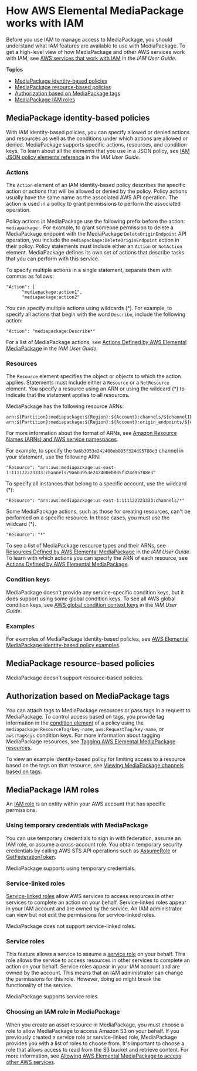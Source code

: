 # How AWS Elemental MediaPackage works with IAM<a name="security_iam_service-with-iam"></a>

Before you use IAM to manage access to MediaPackage, you should understand what IAM features are available to use with MediaPackage\. To get a high\-level view of how MediaPackage and other AWS services work with IAM, see [AWS services that work with IAM](https://docs.aws.amazon.com/IAM/latest/UserGuide/reference_aws-services-that-work-with-iam.html) in the *IAM User Guide*\.

**Topics**
+ [MediaPackage identity\-based policies](#security_iam_service-with-iam-id-based-policies)
+ [MediaPackage resource\-based policies](#security_iam_service-with-iam-resource-based-policies)
+ [Authorization based on MediaPackage tags](#security_iam_service-with-iam-tags)
+ [MediaPackage IAM roles](#security_iam_service-with-iam-roles)

## MediaPackage identity\-based policies<a name="security_iam_service-with-iam-id-based-policies"></a>

With IAM identity\-based policies, you can specify allowed or denied actions and resources as well as the conditions under which actions are allowed or denied\. MediaPackage supports specific actions, resources, and condition keys\. To learn about all the elements that you use in a JSON policy, see [IAM JSON policy elements reference](https://docs.aws.amazon.com/IAM/latest/UserGuide/reference_policies_elements.html) in the *IAM User Guide*\.

### Actions<a name="security_iam_service-with-iam-id-based-policies-actions"></a>

The `Action` element of an IAM identity\-based policy describes the specific action or actions that will be allowed or denied by the policy\. Policy actions usually have the same name as the associated AWS API operation\. The action is used in a policy to grant permissions to perform the associated operation\. 

Policy actions in MediaPackage use the following prefix before the action: `mediapackage:`\. For example, to grant someone permission to delete a MediaPackage endpoint with the MediaPackage `DeleteOriginEndpoint` API operation, you include the `mediapackage:DeleteOriginEndpoint` action in their policy\. Policy statements must include either an `Action` or `NotAction` element\. MediaPackage defines its own set of actions that describe tasks that you can perform with this service\.

To specify multiple actions in a single statement, separate them with commas as follows:

```
"Action": [
      "mediapackage:action1",
      "mediapackage:action2"
```

You can specify multiple actions using wildcards \(\*\)\. For example, to specify all actions that begin with the word `Describe`, include the following action:

```
"Action": "mediapackage:Describe*"
```

For a list of MediaPackage actions, see [Actions Defined by AWS Elemental MediaPackage](https://docs.aws.amazon.com/IAM/latest/UserGuide/list_awselementalmediapackage.html#awselementalmediapackage-actions-as-permissions) in the *IAM User Guide*\.

### Resources<a name="security_iam_service-with-iam-id-based-policies-resources"></a>

The `Resource` element specifies the object or objects to which the action applies\. Statements must include either a `Resource` or a `NotResource` element\. You specify a resource using an ARN or using the wildcard \(\*\) to indicate that the statement applies to all resources\.

MediaPackage has the following resource ARNs:

```
arn:${Partition}:mediapackage:${Region}:${Account}:channels/${channelID}
arn:${Partition}:mediapackage:${Region}:${Account}:origin_endpoints/${endpointID}
```

For more information about the format of ARNs, see [Amazon Resource Names \(ARNs\) and AWS service namespaces](https://docs.aws.amazon.com/general/latest/gr/aws-arns-and-namespaces.html)\.

For example, to specify the `9a6b3953e242400eb805f324d95788e3` channel in your statement, use the following ARN:

```
"Resource": "arn:aws:mediapackage:us-east-1:111122223333:channels/9a6b3953e242400eb805f324d95788e3"
```

To specify all instances that belong to a specific account, use the wildcard \(\*\):

```
"Resource": "arn:aws:mediapackage:us-east-1:111122223333:channels/*"
```

Some MediaPackage actions, such as those for creating resources, can't be performed on a specific resource\. In those cases, you must use the wildcard \(\*\)\.

```
"Resource": "*"
```

To see a list of MediaPackage resource types and their ARNs, see [Resources Defined by AWS Elemental MediaPackage](https://docs.aws.amazon.com/IAM/latest/UserGuide/list_awselementalmediapackage.html#awselementalmediapackage-resources-for-iam-policies) in the *IAM User Guide*\. To learn with which actions you can specify the ARN of each resource, see [Actions Defined by AWS Elemental MediaPackage](https://docs.aws.amazon.com/IAM/latest/UserGuide/list_awselementalmediapackage.html#awselementalmediapackage-actions-as-permissions)\.

### Condition keys<a name="security_iam_service-with-iam-id-based-policies-conditionkeys"></a>

MediaPackage doesn't provide any service\-specific condition keys, but it does support using some global condition keys\. To see all AWS global condition keys, see [AWS global condition context keys](https://docs.aws.amazon.com/IAM/latest/UserGuide/reference_policies_condition-keys.html) in the *IAM User Guide*\.

### Examples<a name="security_iam_service-with-iam-id-based-policies-examples"></a>

For examples of MediaPackage identity\-based policies, see [AWS Elemental MediaPackage identity\-based policy examples](security_iam_id-based-policy-examples.md)\.

## MediaPackage resource\-based policies<a name="security_iam_service-with-iam-resource-based-policies"></a>

MediaPackage doesn't support resource\-based policies\.

## Authorization based on MediaPackage tags<a name="security_iam_service-with-iam-tags"></a>

You can attach tags to MediaPackage resources or pass tags in a request to MediaPackage\. To control access based on tags, you provide tag information in the [condition element](https://docs.aws.amazon.com/IAM/latest/UserGuide/reference_policies_elements_condition.html) of a policy using the `mediapackage:ResourceTag/key-name`, `aws:RequestTag/key-name`, or `aws:TagKeys` condition keys\. For more information about tagging MediaPackage resources, see [Tagging AWS Elemental MediaPackage resources](tagging.md)\.

To view an example identity\-based policy for limiting access to a resource based on the tags on that resource, see [Viewing MediaPackage channels based on tags](security_iam_id-based-policy-examples.md#security_iam_id-based-policy-examples-view-channel-tags)\.

## MediaPackage IAM roles<a name="security_iam_service-with-iam-roles"></a>

An [IAM role](https://docs.aws.amazon.com/IAM/latest/UserGuide/id_roles.html) is an entity within your AWS account that has specific permissions\.

### Using temporary credentials with MediaPackage<a name="security_iam_service-with-iam-roles-tempcreds"></a>

You can use temporary credentials to sign in with federation, assume an IAM role, or assume a cross\-account role\. You obtain temporary security credentials by calling AWS STS API operations such as [AssumeRole](https://docs.aws.amazon.com/STS/latest/APIReference/API_AssumeRole.html) or [GetFederationToken](https://docs.aws.amazon.com/STS/latest/APIReference/API_GetFederationToken.html)\. 

MediaPackage supports using temporary credentials\. 

### Service\-linked roles<a name="security_iam_service-with-iam-roles-service-linked"></a>

[Service\-linked roles](https://docs.aws.amazon.com/IAM/latest/UserGuide/id_roles_terms-and-concepts.html#iam-term-service-linked-role) allow AWS services to access resources in other services to complete an action on your behalf\. Service\-linked roles appear in your IAM account and are owned by the service\. An IAM administrator can view but not edit the permissions for service\-linked roles\.

MediaPackage does not support service\-linked roles\.

### Service roles<a name="security_iam_service-with-iam-roles-service"></a>

This feature allows a service to assume a [service role](https://docs.aws.amazon.com/IAM/latest/UserGuide/id_roles_terms-and-concepts.html#iam-term-service-role) on your behalf\. This role allows the service to access resources in other services to complete an action on your behalf\. Service roles appear in your IAM account and are owned by the account\. This means that an IAM administrator can change the permissions for this role\. However, doing so might break the functionality of the service\.

MediaPackage supports service roles\. 

### Choosing an IAM role in MediaPackage<a name="security_iam_service-with-iam-roles-choose"></a>

When you create an asset resource in MediaPackage, you must choose a role to allow MediaPackage to access Amazon S3 on your behalf\. If you previously created a service role or service\-linked role, MediaPackage provides you with a list of roles to choose from\. It's important to choose a role that allows access to read from the S3 bucket and retrieve content\. For more information, see [Allowing AWS Elemental MediaPackage to access other AWS services](setting-up-create-trust-rel.md)\.